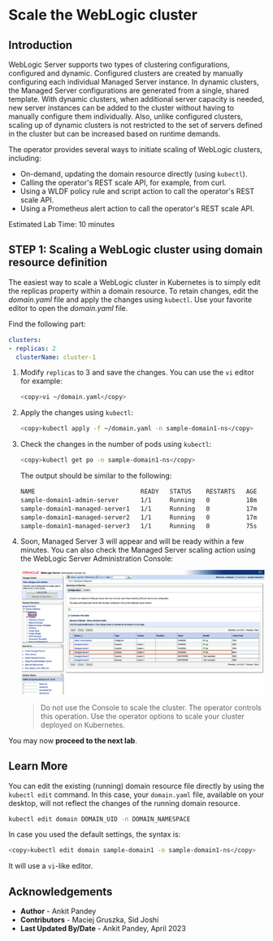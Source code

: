 # Scale the WebLogic cluster

## Introduction

WebLogic Server supports two types of clustering configurations, configured and dynamic. Configured clusters are created by manually configuring each individual Managed Server instance. In dynamic clusters, the Managed Server configurations are generated from a single, shared template.  With dynamic clusters, when additional server capacity is needed, new server instances can be added to the cluster without having to manually configure them individually. Also, unlike configured clusters, scaling up of dynamic clusters is not restricted to the set of servers defined in the cluster but can be increased based on runtime demands.

The operator provides several ways to initiate scaling of WebLogic clusters, including:

- On-demand, updating the domain resource directly (using `kubectl`).
- Calling the operator's REST scale API, for example, from curl.
- Using a WLDF policy rule and script action to call the operator's REST scale API.
- Using a Prometheus alert action to call the operator's REST scale API.

Estimated Lab Time: 10 minutes

## **STEP 1**: Scaling a WebLogic cluster using domain resource definition

The easiest way to scale a WebLogic cluster in Kubernetes is to simply edit the replicas property within a domain resource.  To retain changes, edit the *domain.yaml* file and apply the changes using `kubectl`. Use your favorite editor to open the *domain.yaml* file.

Find the following part:
```yaml
clusters:
- replicas: 2
  clusterName: cluster-1
```
1. Modify `replicas` to 3 and save the changes. You can use the `vi` editor for example:
    ```bash
    <copy>vi ~/domain.yaml</copy>
    ```

2. Apply the changes using `kubectl`:
    ```bash
    <copy>kubectl apply -f ~/domain.yaml -n sample-domain1-ns</copy>
    ```

3. Check the changes in the number of pods using `kubectl`:
    ```bash
    <copy>kubectl get po -n sample-domain1-ns</copy>
    ```
    The output should be similar to the following:
    ```bash
    NAME                             READY   STATUS    RESTARTS   AGE
    sample-domain1-admin-server      1/1     Running   0          18m
    sample-domain1-managed-server1   1/1     Running   0          17m
    sample-domain1-managed-server2   1/1     Running   0          17m
    sample-domain1-managed-server3   1/1     Running   0          75s
    ```
4. Soon, Managed Server 3 will appear and will be ready within a few minutes. You can also check the Managed Server scaling action using the WebLogic Server Administration Console:

    ![verify server](images/verifyserver.png)
    > Do not use the Console to scale the cluster. The operator controls this operation. Use the operator options to scale your cluster deployed on Kubernetes.

You may now **proceed to the next lab**.

## Learn More

You can edit the existing (running) domain resource file directly by using the `kubectl edit` command. In this case, your `domain.yaml` file, available on your desktop, will not reflect the changes of the running domain resource.
  ```bash
  kubectl edit domain DOMAIN_UID -n DOMAIN_NAMESPACE
  ```
In case you used the default settings, the syntax is:
  ```bash
  <copy>kubectl edit domain sample-domain1 -n sample-domain1-ns</copy>
  ```
It will use a `vi`-like editor.

## Acknowledgements
* **Author** -  Ankit Pandey
* **Contributors** - Maciej Gruszka, Sid Joshi
* **Last Updated By/Date** - Ankit Pandey, April 2023
